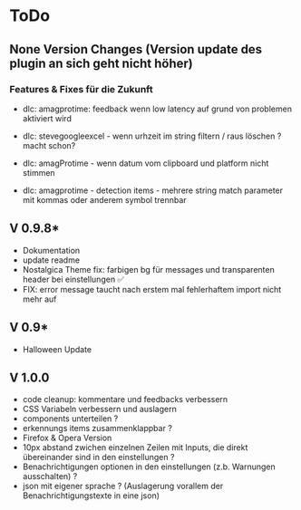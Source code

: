 # ToDo

## None Version Changes (Version update des plugin an sich geht nicht höher)

### Features & Fixes für die Zukunft
 - dlc: amagprotime: feedback wenn low latency auf grund von problemen aktiviert wird
 
 - dlc: stevegoogleexcel - wenn urhzeit im string filtern / raus löschen ? macht schon?
 - dlc: amagProtime - wenn datum vom clipboard und platform nicht stimmen
 - dlc: amagprotime - detection items - mehrere string match parameter mit kommas oder anderem symbol trennbar


## V 0.9.8*

- Dokumentation
- update readme
- Nostalgica Theme fix: farbigen bg für messages und transparenten header bei einstellungen ✅
- FIX: error message taucht nach erstem mal fehlerhaftem import nicht mehr auf

## V 0.9*

- Halloween Update
 
## V 1.0.0

- code cleanup: kommentare und feedbacks verbessern
- CSS Variabeln verbessern und auslagern
- components unterteilen ?
- erkennungs items zusammenklappbar ?
- Firefox & Opera Version
- 10px abstand zwichen einzelnen Zeilen mit Inputs, die direkt übereinander sind in den einstellungen ?
- Benachrichtigungen optionen in den einstellungen (z.b. Warnungen ausschalten) ?
- json mit eigener sprache ? (Auslagerung vorallem der Benachrichtigungstexte in eine json)
 